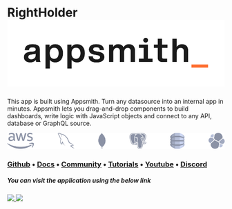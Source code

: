 # RightHolder![](https://raw.githubusercontent.com/appsmithorg/appsmith/release/static/appsmith_logo_primary.png)

This app is built using Appsmith. Turn any datasource into an internal app in minutes. Appsmith lets you drag-and-drop components to build dashboards, write logic with JavaScript objects and connect to any API, database or GraphQL source.

![](https://raw.githubusercontent.com/appsmithorg/appsmith/release/static/images/integrations.png)

### [Github](https://github.com/appsmithorg/appsmith) • [Docs](https://docs.appsmith.com/?utm_source=github&utm_medium=social&utm_content=appsmith_docs&utm_campaign=null&utm_term=appsmith_docs) • [Community](https://community.appsmith.com/) • [Tutorials](https://github.com/appsmithorg/appsmith/tree/update/readme#tutorials) • [Youtube](https://www.youtube.com/appsmith) • [Discord](https://discord.gg/rBTTVJp)

##### You can visit the application using the below link

###### [![](https://assets.appsmith.com/git-sync/Buttons.svg) ](https://saip.bytes.care/applications/66f3bdc1af2b8e5a2a63d6e6/pages/66f3bdc1af2b8e5a2a63d6e9) [![](https://assets.appsmith.com/git-sync/Buttons2.svg)](https://saip.bytes.care/applications/66f3bdc1af2b8e5a2a63d6e6/pages/66f3bdc1af2b8e5a2a63d6e9/edit)
